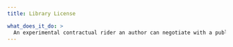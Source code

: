```yaml
---
title: Library License

what_does_it_do: >
  An experimental contractual rider an author can negotiate with a publisher that gives one online copy to public libraries after the book has stopped selling.
---
```

